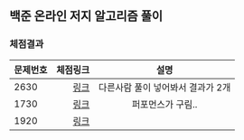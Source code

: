 ## 백준 온라인 저지 알고리즘 풀이

### 체점결과

|문제번호|체점링크|설명|
|:---|---:|:---:|
|2630|[링크](https://www.acmicpc.net/status?from_mine=1&problem_id=2630&user_id=kkywalk2)|다른사람 풀이 넣어봐서 결과가 2개|
|1730|[링크](https://www.acmicpc.net/status?from_mine=1&problem_id=1780&user_id=kkywalk2)|퍼포먼스가 구림..|
|1920|[링크](https://www.acmicpc.net/status?from_mine=1&problem_id=1920&user_id=kkywalk2)||
